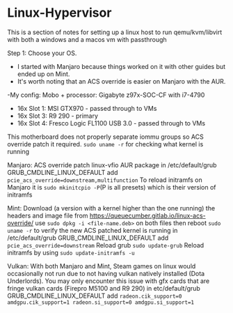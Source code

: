 # Linux-Hypervisor
This is a section of notes for setting up a linux host to run qemu/kvm/libvirt with both a windows and a macos vm with passthrough

Step 1: Choose your OS.
- I started with Manjaro because things worked on it with other guides but ended up on Mint.
- It's worth noting that an ACS override is easier on Manjaro with the AUR.

-My config:
Mobo + processor: Gigabyte z97x-SOC-CF with i7-4790
- 16x Slot 1: MSI GTX970 - passed through to VMs
- 16x Slot 3: R9 290 - primary
- 16x Slot 4: Fresco Logic FL1100 USB 3.0 - passed through to VMs

This motherboard does not properly separate iommu groups so ACS override patch it required.
```sudo uname -r``` for checking what kernel is running

Manjaro:
ACS override patch linux-vfio AUR package
in /etc/default/grub GRUB_CMDLINE_LINUX_DEFAULT add ```pcie_acs_override=downstream,multifunction```
To reload initramfs on Manjaro it is ```sudo mkinitcpio -P```(P is all presets) which is their version of initramfs

Mint:
Download (a version with a kernel higher than the one running) the headers and image file from https://queuecumber.gitlab.io/linux-acs-override/
use ```sudo dpkg -i <file-name.deb>``` on both files then reboot
```sudo uname -r``` to verify the new ACS patched kernel is running
in /etc/default/grub GRUB_CMDLINE_LINUX_DEFAULT add ```pcie_acs_override=downstream```
Reload grub ```sudo update-grub```
Reload initramfs by using ```sudo update-initramfs -u```

Vulkan: 
With both Manjaro and Mint, Steam games on linux would occasionally not run due to not having vulkan natively installed (Dota Underlords). You may only encounter this issue with gfx cards that are fringe vulkan cards (Firepro M5100 and R9 290)
in etc/default/grub GRUB_CMDLINE_LINUX_DEFAULT add ```radeon.cik_support=0 amdgpu.cik_support=1 radeon.si_support=0 amdgpu.si_support=1```


